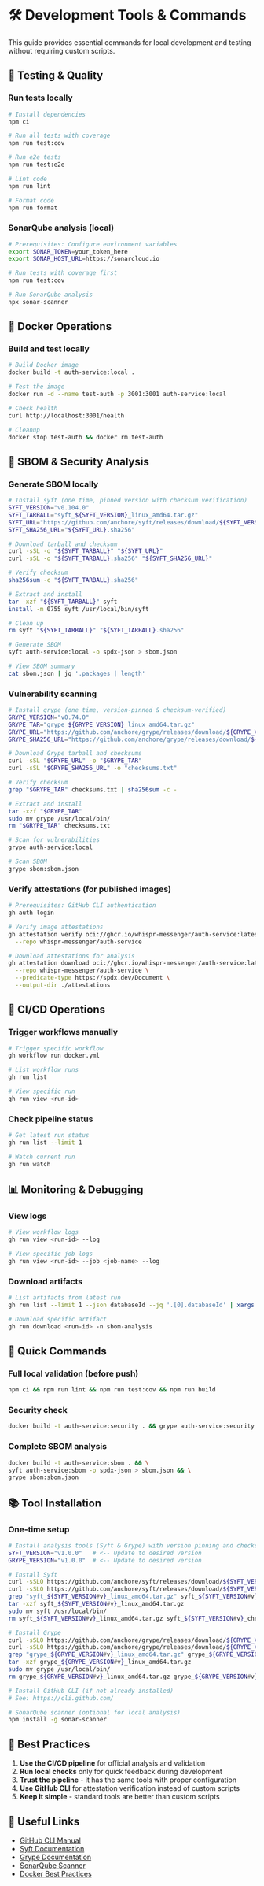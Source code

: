 # 🛠️ Development Tools & Commands

This guide provides essential commands for local development and testing without requiring custom scripts.

## 🧪 **Testing & Quality**

### Run tests locally
```bash
# Install dependencies
npm ci

# Run all tests with coverage
npm run test:cov

# Run e2e tests  
npm run test:e2e

# Lint code
npm run lint

# Format code
npm run format
```

### SonarQube analysis (local)
```bash
# Prerequisites: Configure environment variables
export SONAR_TOKEN=your_token_here
export SONAR_HOST_URL=https://sonarcloud.io

# Run tests with coverage first
npm run test:cov

# Run SonarQube analysis
npx sonar-scanner
```

## 🐳 **Docker Operations**

### Build and test locally
```bash
# Build Docker image
docker build -t auth-service:local .

# Test the image
docker run -d --name test-auth -p 3001:3001 auth-service:local

# Check health
curl http://localhost:3001/health

# Cleanup
docker stop test-auth && docker rm test-auth
```

## 🔐 **SBOM & Security Analysis**

### Generate SBOM locally
```bash
# Install syft (one time, pinned version with checksum verification)
SYFT_VERSION="v0.104.0"
SYFT_TARBALL="syft_${SYFT_VERSION}_linux_amd64.tar.gz"
SYFT_URL="https://github.com/anchore/syft/releases/download/${SYFT_VERSION}/${SYFT_TARBALL}"
SYFT_SHA256_URL="${SYFT_URL}.sha256"

# Download tarball and checksum
curl -sSL -o "${SYFT_TARBALL}" "${SYFT_URL}"
curl -sSL -o "${SYFT_TARBALL}.sha256" "${SYFT_SHA256_URL}"

# Verify checksum
sha256sum -c "${SYFT_TARBALL}.sha256"

# Extract and install
tar -xzf "${SYFT_TARBALL}" syft
install -m 0755 syft /usr/local/bin/syft

# Clean up
rm syft "${SYFT_TARBALL}" "${SYFT_TARBALL}.sha256"

# Generate SBOM
syft auth-service:local -o spdx-json > sbom.json

# View SBOM summary
cat sbom.json | jq '.packages | length'
```

### Vulnerability scanning
```bash
# Install grype (one time, version-pinned & checksum-verified)
GRYPE_VERSION="v0.74.0"
GRYPE_TAR="grype_${GRYPE_VERSION}_linux_amd64.tar.gz"
GRYPE_URL="https://github.com/anchore/grype/releases/download/${GRYPE_VERSION}/${GRYPE_TAR}"
GRYPE_SHA256_URL="https://github.com/anchore/grype/releases/download/${GRYPE_VERSION}/checksums.txt"

# Download Grype tarball and checksums
curl -sSL "$GRYPE_URL" -o "$GRYPE_TAR"
curl -sSL "$GRYPE_SHA256_URL" -o "checksums.txt"

# Verify checksum
grep "$GRYPE_TAR" checksums.txt | sha256sum -c -

# Extract and install
tar -xzf "$GRYPE_TAR"
sudo mv grype /usr/local/bin/
rm "$GRYPE_TAR" checksums.txt

# Scan for vulnerabilities
grype auth-service:local

# Scan SBOM
grype sbom:sbom.json
```

### Verify attestations (for published images)
```bash
# Prerequisites: GitHub CLI authentication
gh auth login

# Verify image attestations
gh attestation verify oci://ghcr.io/whispr-messenger/auth-service:latest \
  --repo whispr-messenger/auth-service

# Download attestations for analysis
gh attestation download oci://ghcr.io/whispr-messenger/auth-service:latest \
  --repo whispr-messenger/auth-service \
  --predicate-type https://spdx.dev/Document \
  --output-dir ./attestations
```

## 🔧 **CI/CD Operations**

### Trigger workflows manually
```bash
# Trigger specific workflow
gh workflow run docker.yml

# List workflow runs
gh run list

# View specific run
gh run view <run-id>
```

### Check pipeline status
```bash
# Get latest run status
gh run list --limit 1

# Watch current run
gh run watch
```

## 📊 **Monitoring & Debugging**

### View logs
```bash
# View workflow logs
gh run view <run-id> --log

# View specific job logs  
gh run view <run-id> --job <job-name> --log
```

### Download artifacts
```bash
# List artifacts from latest run
gh run list --limit 1 --json databaseId --jq '.[0].databaseId' | xargs gh run download

# Download specific artifact
gh run download <run-id> -n sbom-analysis
```

## 🚀 **Quick Commands**

### Full local validation (before push)
```bash
npm ci && npm run lint && npm run test:cov && npm run build
```

### Security check
```bash
docker build -t auth-service:security . && grype auth-service:security
```

### Complete SBOM analysis
```bash
docker build -t auth-service:sbom . && \
syft auth-service:sbom -o spdx-json > sbom.json && \
grype sbom:sbom.json
```

## 📚 **Tool Installation**

### One-time setup
```bash
# Install analysis tools (Syft & Grype) with version pinning and checksum verification
SYFT_VERSION="v1.0.0"   # <-- Update to desired version
GRYPE_VERSION="v1.0.0"  # <-- Update to desired version

# Install Syft
curl -sSLO https://github.com/anchore/syft/releases/download/${SYFT_VERSION}/syft_${SYFT_VERSION#v}_linux_amd64.tar.gz
curl -sSLO https://github.com/anchore/syft/releases/download/${SYFT_VERSION}/syft_${SYFT_VERSION#v}_checksums.txt
grep "syft_${SYFT_VERSION#v}_linux_amd64.tar.gz" syft_${SYFT_VERSION#v}_checksums.txt | sha256sum -c -
tar -xzf syft_${SYFT_VERSION#v}_linux_amd64.tar.gz
sudo mv syft /usr/local/bin/
rm syft_${SYFT_VERSION#v}_linux_amd64.tar.gz syft_${SYFT_VERSION#v}_checksums.txt

# Install Grype
curl -sSLO https://github.com/anchore/grype/releases/download/${GRYPE_VERSION}/grype_${GRYPE_VERSION#v}_linux_amd64.tar.gz
curl -sSLO https://github.com/anchore/grype/releases/download/${GRYPE_VERSION}/grype_${GRYPE_VERSION#v}_checksums.txt
grep "grype_${GRYPE_VERSION#v}_linux_amd64.tar.gz" grype_${GRYPE_VERSION#v}_checksums.txt | sha256sum -c -
tar -xzf grype_${GRYPE_VERSION#v}_linux_amd64.tar.gz
sudo mv grype /usr/local/bin/
rm grype_${GRYPE_VERSION#v}_linux_amd64.tar.gz grype_${GRYPE_VERSION#v}_checksums.txt

# Install GitHub CLI (if not already installed)
# See: https://cli.github.com/

# SonarQube scanner (optional for local analysis)
npm install -g sonar-scanner
```

## 🎯 **Best Practices**

1. **Use the CI/CD pipeline** for official analysis and validation
2. **Run local checks** only for quick feedback during development  
3. **Trust the pipeline** - it has the same tools with proper configuration
4. **Use GitHub CLI** for attestation verification instead of custom scripts
5. **Keep it simple** - standard tools are better than custom scripts

## 🔗 **Useful Links**

- [GitHub CLI Manual](https://cli.github.com/manual/)
- [Syft Documentation](https://github.com/anchore/syft)
- [Grype Documentation](https://github.com/anchore/grype)
- [SonarQube Scanner](https://docs.sonarqube.org/latest/analysis/scan/sonarscanner/)
- [Docker Best Practices](https://docs.docker.com/develop/dev-best-practices/)